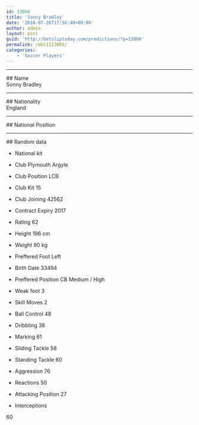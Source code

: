 ```yaml
---
id: 13066
title: 'Sonny Bradley'
date: '2010-07-26T17:56:40+00:00'
author: admin
layout: post
guid: 'http://betsliptoday.com/predictions/?p=13066'
permalink: /mbt1113065/
categories:
    - 'Soccer Players'
---
```


- - - - - -

\## Name  
 Sonny Bradley

- - - - - -

\## Nationality  
 England

- - - - - -

\## National Position

- - - - - -

\## Random data

- National kit
- Club
 Plymouth Argyle

- Club Position
 LCB

- Club Kit
 15

- Club Joining
 42562

- Contract Expiry
 2017

- Rating
 62

- Height
 196 cm

- Weight
 90 kg

- Preffered Foot
 Left

- Birth Date
 33494

- Preffered Position
 CB Medium / High

- Weak foot
 3

- Skill Moves
 2

- Ball Control
 48

- Dribbling
 38

- Marking
 61

- Sliding Tackle
 58

- Standing Tackle
 60

- Aggression
 76

- Reactions
 50

- Attacking Position
 27

- Interceptions

 60